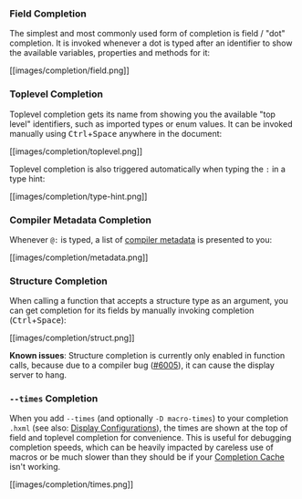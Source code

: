 ### Field Completion

The simplest and most commonly used form of completion is field / "dot" completion. It is invoked whenever a dot is typed after an identifier to show the available variables, properties and methods for it:

[[images/completion/field.png]]

### Toplevel Completion

Toplevel completion gets its name from showing you the available "top level" identifiers, such as imported types or enum values. It can be invoked manually using <kbd>Ctrl</kbd>+<kbd>Space</kbd> anywhere in the document:

[[images/completion/toplevel.png]]

Toplevel completion is also triggered automatically when typing the `:` in a type hint:

[[images/completion/type-hint.png]]

### Compiler Metadata Completion

Whenever `@:` is typed, a list of [compiler metadata](https://haxe.org/manual/cr-metadata.html) is presented to you:

[[images/completion/metadata.png]]

### Structure Completion

When calling a function that accepts a structure type as an argument, you can get completion for its fields by manually invoking completion (<kbd>Ctrl</kbd>+<kbd>Space</kbd>):

[[images/completion/struct.png]]

**Known issues**: Structure completion is currently only enabled in function calls, because due to a compiler bug ([#6005](https://github.com/HaxeFoundation/haxe/issues/6005)), it can cause the display server to hang.

### `--times` Completion

When you add `--times` (and optionally `-D macro-times`) to your completion `.hxml` (see also: [Display Configurations](/vshaxe/vshaxe/wiki/Configuration#display-configurations-and-display-server)), the times are shown at the top of field and toplevel completion for convenience. This is useful for debugging completion speeds, which can be heavily impacted by careless use of macros or be much slower than they should be if your [Completion Cache](/vshaxe/vshaxe/wiki/Completion-Cache) isn't working.

[[images/completion/times.png]]